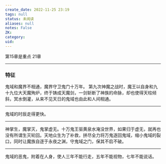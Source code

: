 ```yaml
---
create_date: 2022-11-25 23:19
tags: null
status: 未阅读 
aliases: null
notes: False
ZK: 
category: 
uid: 
---
```



第15章是重点
21章


---

### 特征

鬼域和魔界不相通，魔界守卫鬼门十万年。
第九次神魔之战时，魔王以自身和九十九位大天魔殉炉，终于铸成天魔剑，一剑斩断了神族的命脉，却也使得天柱倾斜，冥水倒灌，从来不见天日的鬼域也由此和人间相通。 

---

鬼域的时辰走得更快。

---
神掌生，魔掌灭，鬼掌虚无。十万鬼王驱黄泉水淹没世界，如果归于虚无，就再也没有所谓生灭轮回。天地众生为了补救，拼尽全力将万鬼逐回鬼域，缩小鬼域的裂口，同时让魔族自逐于永夜之渊，守鬼域之门，保其不启不破。

---
鬼域的恶鬼，附着在人身，使人三年不能行走，五年不能视物，七年不能说话。